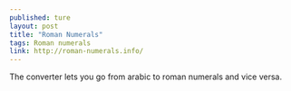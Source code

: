 ```yaml
---
published: ture
layout: post
title: "Roman Numerals"
tags: Roman numerals
link: http://roman-numerals.info/
---
```


The converter lets you go from arabic to roman numerals and vice versa.
